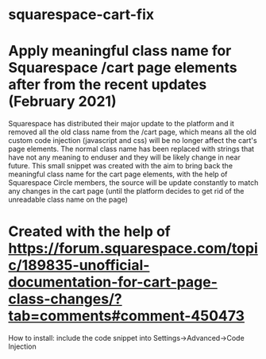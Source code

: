 # squarespace-cart-fix
# Apply meaningful class name for Squarespace /cart page elements after from the recent updates (February 2021)
Squarespace has distributed their major update to the platform and it removed all the old class name from the /cart page, which means all the old custom code injection (javascript and css) will be no longer affect the cart's page elements. The normal class name has been replaced with strings that have not any meaning to enduser and they will be likely change in near future.
This small snippet was created with the aim to bring back the meaningful class name for the cart page elements, with the help of Squarespace Circle members, the source will be update constantly to match any changes in the cart page (until the platform decides to get rid of the unreadable class name on the page)
# Created with the help of https://forum.squarespace.com/topic/189835-unofficial-documentation-for-cart-page-class-changes/?tab=comments#comment-450473
How to install: include the code snippet into Settings->Advanced->Code Injection
